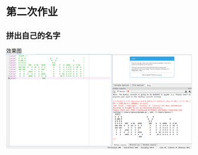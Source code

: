 # 第二次作业
## 拼出自己的名字
效果图
![myname](https://github.com/spaceandnight/compuational_physics_N2015301020065/blob/master/QQ%E6%88%AA%E5%9B%BE20170918131931.png)

